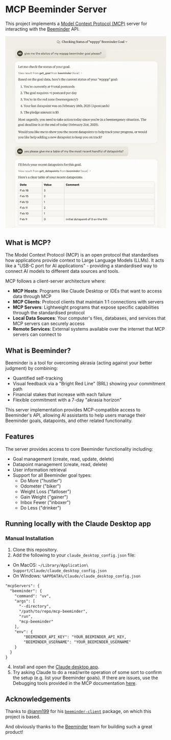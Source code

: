 # MCP Beeminder Server

This project implements a [Model Context Protocol
(MCP)](https://modelcontextprotocol.io/introduction) server for interacting with
the [Beeminder](https://www.beeminder.com) API.

![Beeminder MCP Server](assets/mcp-bm.png)

## What is MCP?

The Model Context Protocol (MCP) is an open protocol that standardises how applications provide context to Large Language Models (LLMs). It acts like a "USB-C port for AI applications" - providing a standardised way to connect AI models to different data sources and tools.

MCP follows a client-server architecture where:
- **MCP Hosts**: Programs like Claude Desktop or IDEs that want to access data through MCP
- **MCP Clients**: Protocol clients that maintain 1:1 connections with servers
- **MCP Servers**: Lightweight programs that expose specific capabilities through the standardised protocol
- **Local Data Sources**: Your computer's files, databases, and services that MCP servers can securely access
- **Remote Services**: External systems available over the internet that MCP servers can connect to

## What is Beeminder?

Beeminder is a tool for overcoming akrasia (acting against your better judgment) by combining:
- Quantified self-tracking
- Visual feedback via a "Bright Red Line" (BRL) showing your commitment path
- Financial stakes that increase with each failure
- Flexible commitment with a 7-day "akrasia horizon"

This server implementation provides MCP-compatible access to Beeminder's API, allowing AI assistants to help users manage their Beeminder goals, datapoints, and other related functionality.

## Features

The server provides access to core Beeminder functionality including:
- Goal management (create, read, update, delete)
- Datapoint management (create, read, delete)
- User information retrieval
- Support for all Beeminder goal types:
  - Do More ("hustler")
  - Odometer ("biker")
  - Weight Loss ("fatloser")
  - Gain Weight ("gainer")
  - Inbox Fewer ("inboxer")
  - Do Less ("drinker")


## Running locally with the Claude Desktop app

### Manual Installation
1. Clone this repository.
2. Add the following to your `claude_desktop_config.json` file:
- On MacOS: `~/Library/Application\ Support/Claude/claude_desktop_config.json`
- On Windows: `%APPDATA%/Claude/claude_desktop_config.json`

```
"mcpServers": {
  "beeminder": {
    "command": "uv",
    "args": [
      "--directory",
      "/path/to/repo/mcp-beeminder",
      "run",
      "mcp-beeminder"
    ],
    "env": {
        "BEEMINDER_API_KEY": "YOUR_BEEMINDER_API_KEY,
        "BEEMINDER_USERNAME": "YOUR_BEEMINDER_USERNAME"
    }
  }
}
```
4. Install and open the [Claude desktop app](https://claude.ai/download).
5. Try asking Claude to do a read/write operation of some sort to confirm the
   setup (e.g. list your Beeminder goals). If there are
   issues, use the Debugging tools provided in the MCP documentation
   [here](https://modelcontextprotocol.io/docs/tools/debugging).

## Acknowledgements

Thanks to [@ianm199](https://github.com/ianm199) for his
[`beeminder-client`](https://github.com/ianm199/beeminder_api_client) package,
on which this project is based.

And obviously thanks to the [Beeminder](https://www.beeminder.com) team for
building such a great product!

